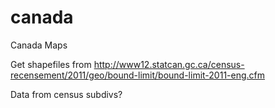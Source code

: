 canada
======

Canada Maps

Get shapefiles from http://www12.statcan.gc.ca/census-recensement/2011/geo/bound-limit/bound-limit-2011-eng.cfm

Data from census subdivs?
